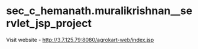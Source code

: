 # sec_c_hemanath.muralikrishnan__servlet_jsp_project

Visit website - http://3.7.125.79:8080/agrokart-web/index.jsp
